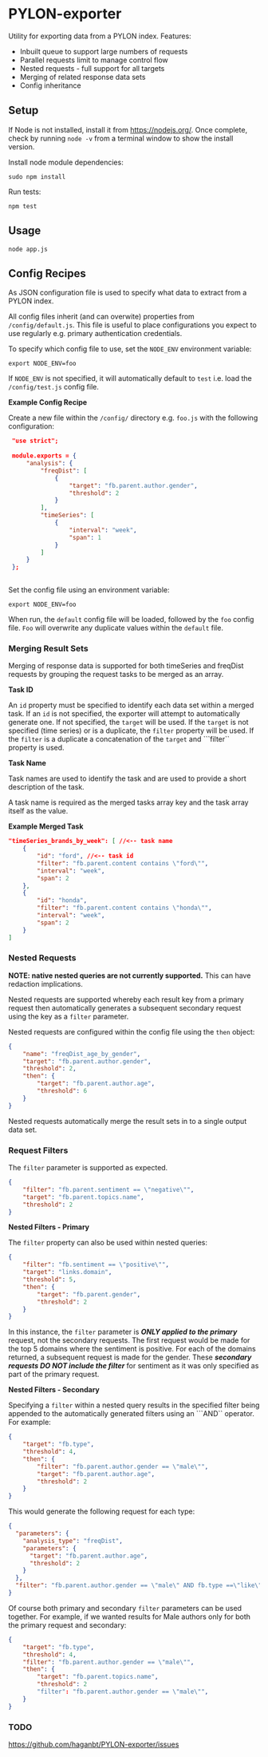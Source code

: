# PYLON-exporter

Utility for exporting data from a PYLON index. Features:
 
 * Inbuilt queue to support large numbers of requests
 * Parallel requests limit to manage control flow
 * Nested requests - full support for all targets
 * Merging of related response data sets
 * Config inheritance


## Setup

If Node is not installed, install it from https://nodejs.org/. Once complete, check by running ```node -v``` from a 
terminal window to show the install version.

Install node module dependencies:

```sudo npm install```

Run tests:

```npm test```


## Usage

```node app.js```


## Config Recipes

As JSON configuration file is used to specify what data to extract from a PYLON index.

All config files inherit (and can overwite) properties from ```/config/default.js```. This file is useful to place 
configurations you expect to use regularly e.g. primary authentication credentials.

To specify which config file to use, set the ```NODE_ENV``` environment variable:

```export NODE_ENV=foo```

If ```NODE_ENV``` is not specified, it will automatically default to ```test``` i.e. load the ```/config/test.js``` 
config file.

**Example Config Recipe**

Create a new file within the ```/config/``` directory e.g. `foo.js` with the following configuration:
 

```json
 "use strict";
 
 module.exports = {
     "analysis": {
         "freqDist": [
             {
                 "target": "fb.parent.author.gender",
                 "threshold": 2
             }
         ],
         "timeSeries": [
             {
                 "interval": "week",
                 "span": 1
             }
         ]
     }
 };
 
 ```

Set the config file using an environment variable:

```export NODE_ENV=foo```


When run, the ```default``` config file will be loaded, followed by the ```foo``` config file. ```Foo``` will 
overwrite any duplicate values within the ```default``` file.

### Merging Result Sets
Merging of response data is supported for both timeSeries and freqDist requests by grouping the request tasks
to be merged as an array.

**Task ID**

An ```id``` property must be specified to identify each data set within a merged task. If an ```id``` is not specified, 
the exporter will attempt to automatically generate one. If not specified, the ```target``` will be used. If the 
```target``` is not specified (time series) or is a duplicate, the ```filter``` property will be used. If the 
```filter``` is a duplicate a concatenation of the ```target``` and ```filter`` property is used.

**Task Name**

Task names are used to identify the task and are used to provide a short description of the task.

A task name is required as the merged tasks array key and the task array itself as the value.

**Example Merged Task**

```json
"timeSeries_brands_by_week": [ //<-- task name
    {
        "id": "ford", //<-- task id
        "filter": "fb.parent.content contains \"ford\"",
        "interval": "week",
        "span": 2
    },
    {
        "id": "honda",
        "filter": "fb.parent.content contains \"honda\"",
        "interval": "week",
        "span": 2
    }
]
```


### Nested Requests

**NOTE: native nested queries are not currently supported.** This can have redaction implications.

Nested requests are supported whereby each result key from a primary request then automatically generates
a subsequent secondary request using the key as a ```filter``` parameter.

Nested requests are configured within the config file using the ```then``` object:

```json
{
    "name": "freqDist_age_by_gender",
    "target": "fb.parent.author.gender",
    "threshold": 2,
    "then": {
        "target": "fb.parent.author.age",
        "threshold": 6
    }
}
```

Nested requests automatically merge the result sets in to a single output data set.


### Request Filters

The ```filter``` parameter is supported as expected.

```json
{
    "filter": "fb.parent.sentiment == \"negative\"",
    "target": "fb.parent.topics.name",
    "threshold": 2
}
```

**Nested Filters - Primary**

The ```filter``` property can also be used within nested queries:

```json
{
    "filter": "fb.sentiment == \"positive\"",
    "target": "links.domain",
    "threshold": 5,
    "then": {
        "target": "fb.parent.gender",
        "threshold": 2
    }
}
```
In this instance, the ```filter``` parameter is ***ONLY applied to the primary*** request, not the secondary requests. 
The first request would be made for the top 5 domains where the sentiment is positive. For each of the domains 
returned, a subsequent request is made for the gender. These ***secondary requests DO NOT include the filter*** for 
sentiment as it was only specified as part of the primary request.

**Nested Filters - Secondary**

Specifying a ```filter``` within a nested query results in the specified filter being appended to the automatically 
generated filters using an  ```AND`` operator. For example: 

```json
{
    "target": "fb.type",
    "threshold": 4,
    "then": {
        "filter": "fb.parent.author.gender == \"male\"",
        "target": "fb.parent.author.age",
        "threshold": 2
    }
}
```
This would generate the following request for each type:

```json
{
  "parameters": {
    "analysis_type": "freqDist",
    "parameters": {
      "target": "fb.parent.author.age",
      "threshold": 2
    }
  },
  "filter": "fb.parent.author.gender == \"male\" AND fb.type ==\"like\""
}
```

Of course both primary and secondary ```filter``` parameters can be used together. For example, if we wanted results
for Male authors only for both the primary request and secondary:

```json
{
    "target": "fb.type",
    "threshold": 4,
    "filter": "fb.parent.author.gender == \"male\"",
    "then": {
        "target": "fb.parent.topics.name",
        "threshold": 2
        "filter": "fb.parent.author.gender == \"male\"",
    }
}
```            

### TODO

https://github.com/haganbt/PYLON-exporter/issues
